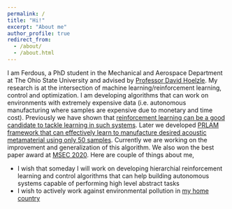 ```yaml
---
permalink: /
title: "Hi!"
excerpt: "About me"
author_profile: true
redirect_from: 
  - /about/
  - /about.html
---
```


I am Ferdous, a PhD student in the Mechanical and Aerospace Department at The Ohio State University and advised by [Professor David Hoelzle](https://mae.osu.edu/people/hoelzle.1). My research is at the intersection of machine learning/reinforcement learning, control and optimization. I am developing algorithms that can work on environments with extremely expensive data (i.e. autonomous manufacturing where samples are expensive due to monetary and time cost). Previously we have shown that [reinforcement learning can be a good candidate to tackle learning in such systems](https://asmedigitalcollection.asme.org/MSEC/proceedings-abstract/MSEC2020/84263/V002T07A009/1095697). Later we developed [PRLAM framework that can effectively learn to manufacture desired acoustic metamaterial using only 50 samples](). Currently we are working on the improvement and generalization of this algorithm. We also won the best paper award at [MSEC 2020](https://event.asme.org/MSEC-2020). Here are couple of things about me, 
* I wish that someday I will work on developing hierarchial reinforcement learning and control algorithms that can help building autonomous systems capable of performing high level abstract tasks    
* I wish to actively work against environmental pollution in [my home country](https://www.thedailystar.net/environment/environment-pollution-in-dhaka-bangladesh-18000-died-world-bank-report-1634566) 

